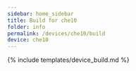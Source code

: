 ```yaml
---
sidebar: home_sidebar
title: Build for che10
folder: info
permalink: /devices/che10/build
device: che10
---
```

{% include templates/device_build.md %}
